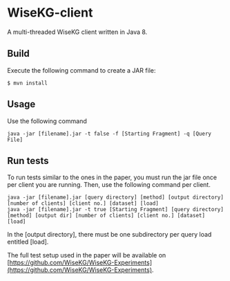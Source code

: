 # WiseKG-client
A multi-threaded WiseKG client written in Java 8.

## Build
Execute the following command to create a JAR file:
```
$ mvn install
```

## Usage
Use the following command
```
java -jar [filename].jar -t false -f [Starting Fragment] -q [Query File]
```

## Run tests
To run tests similar to the ones in the paper, you must run the jar file once per client you are running. Then, use the following command per client.
```
java -jar [filename].jar [query directory] [method] [output directory] [number of clients] [client no.] [dataset] [load]
java -jar [filename].jar -t true [Starting Fragment] [query directory] [method] [output dir] [number of clients] [client no.] [dataset] [load]
```

In the [output directory], there must be one subdirectory per query load entitled [load].

The full test setup used in the paper will be available on [https://github.com/WiseKG/WiseKG-Experiments](https://github.com/WiseKG/WiseKG-Experiments).
